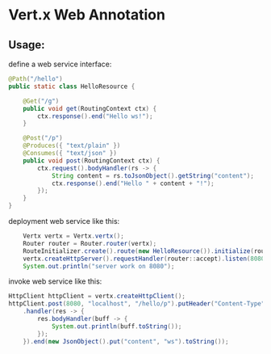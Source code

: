 # Vert.x Web Annotation
## Usage:

define a web service interface:

```java
@Path("/hello")
public static class HelloResource {

	@Get("/g")
	public void get(RoutingContext ctx) {
		ctx.response().end("Hello ws!");
	}

	@Post("/p")
	@Produces({ "text/plain" })
	@Consumes({ "text/json" })
	public void post(RoutingContext ctx) {
		ctx.request().bodyHandler(rs -> {
			String content = rs.toJsonObject().getString("content");
			ctx.response().end("Hello " + content + "!");
		});
	}
}
```

deployment web service like this:

```java
	Vertx vertx = Vertx.vertx();
	Router router = Router.router(vertx);
	RouteInitializer.create().route(new HelloResource()).initialize(router);
	vertx.createHttpServer().requestHandler(router::accept).listen(8080);
	System.out.println("server work on 8080");
```

invoke web service like this:

```java
HttpClient httpClient = vertx.createHttpClient();
httpClient.post(8080, "localhost", "/hello/p").putHeader("Content-Type", "text/json")
	.handler(res -> {
		res.bodyHandler(buff -> {
			System.out.println(buff.toString());
		});
	}).end(new JsonObject().put("content", "ws").toString());
```



